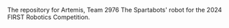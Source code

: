 The repository for Artemis, Team 2976 The Spartabots' robot for the 2024 FIRST Robotics Competition. 
